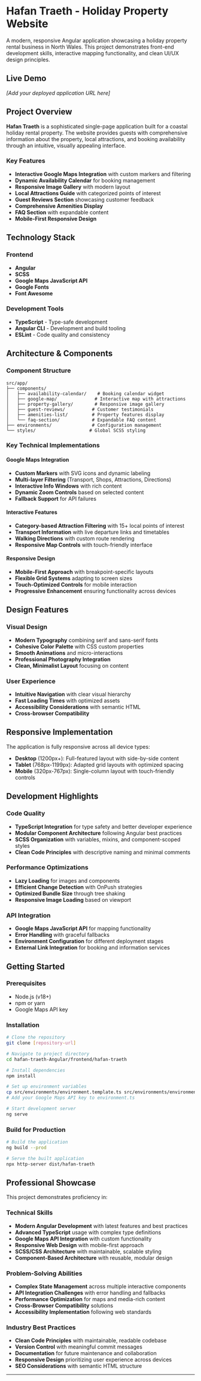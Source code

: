 # Hafan Traeth - Holiday Property Website

A modern, responsive Angular application showcasing a holiday property rental business in North Wales. This project demonstrates front-end development skills, interactive mapping functionality, and clean UI/UX design principles.

## Live Demo
*[Add your deployed application URL here]*

## Project Overview

**Hafan Traeth** is a sophisticated single-page application built for a coastal holiday rental property. The website provides guests with comprehensive information about the property, local attractions, and booking availability through an intuitive, visually appealing interface.

### Key Features

- **Interactive Google Maps Integration** with custom markers and filtering
- **Dynamic Availability Calendar** for booking management
- **Responsive Image Gallery** with modern layout
- **Local Attractions Guide** with categorized points of interest
- **Guest Reviews Section** showcasing customer feedback
- **Comprehensive Amenities Display**
- **FAQ Section** with expandable content
- **Mobile-First Responsive Design**

## Technology Stack

### Frontend
- **Angular**
- **SCSS**
- **Google Maps JavaScript API**
- **Google Fonts** 
- **Font Awesome**

### Development Tools
- **TypeScript** - Type-safe development
- **Angular CLI** - Development and build tooling
- **ESLint** - Code quality and consistency

## Architecture & Components

### Component Structure
```
src/app/
├── components/
│   ├── availability-calendar/    # Booking calendar widget
│   ├── google-map/              # Interactive map with attractions
│   ├── property-gallery/        # Responsive image gallery
│   ├── guest-reviews/          # Customer testimonials
│   ├── amenities-list/         # Property features display
│   └── faq-section/            # Expandable FAQ content
├── environments/               # Configuration management
└── styles/                    # Global SCSS styling
```

### Key Technical Implementations

#### Google Maps Integration
- **Custom Markers** with SVG icons and dynamic labeling
- **Multi-layer Filtering** (Transport, Shops, Attractions, Directions)
- **Interactive Info Windows** with rich content
- **Dynamic Zoom Controls** based on selected content
- **Fallback Support** for API failures

#### Interactive Features
- **Category-based Attraction Filtering** with 15+ local points of interest
- **Transport Information** with live departure links and timetables
- **Walking Directions** with custom route rendering
- **Responsive Map Controls** with touch-friendly interface

#### Responsive Design
- **Mobile-First Approach** with breakpoint-specific layouts
- **Flexible Grid Systems** adapting to screen sizes
- **Touch-Optimized Controls** for mobile interaction
- **Progressive Enhancement** ensuring functionality across devices

## Design Features

### Visual Design
- **Modern Typography** combining serif and sans-serif fonts
- **Cohesive Color Palette** with CSS custom properties
- **Smooth Animations** and micro-interactions
- **Professional Photography Integration**
- **Clean, Minimalist Layout** focusing on content

### User Experience
- **Intuitive Navigation** with clear visual hierarchy
- **Fast Loading Times** with optimized assets
- **Accessibility Considerations** with semantic HTML
- **Cross-browser Compatibility**

## Responsive Implementation

The application is fully responsive across all device types:

- **Desktop** (1200px+): Full-featured layout with side-by-side content
- **Tablet** (768px-1199px): Adapted grid layouts with optimized spacing
- **Mobile** (320px-767px): Single-column layout with touch-friendly controls

## Development Highlights

### Code Quality
- **TypeScript Integration** for type safety and better developer experience
- **Modular Component Architecture** following Angular best practices
- **SCSS Organization** with variables, mixins, and component-scoped styles
- **Clean Code Principles** with descriptive naming and minimal comments

### Performance Optimizations
- **Lazy Loading** for images and components
- **Efficient Change Detection** with OnPush strategies
- **Optimized Bundle Size** through tree shaking
- **Responsive Image Loading** based on viewport

### API Integration
- **Google Maps JavaScript API** for mapping functionality
- **Error Handling** with graceful fallbacks
- **Environment Configuration** for different deployment stages
- **External Link Integration** for booking and information services

## Getting Started

### Prerequisites
- Node.js (v18+)
- npm or yarn
- Google Maps API key

### Installation
```bash
# Clone the repository
git clone [repository-url]

# Navigate to project directory
cd hafan-traeth-Angular/frontend/hafan-traeth

# Install dependencies
npm install

# Set up environment variables
cp src/environments/environment.template.ts src/environments/environment.ts
# Add your Google Maps API key to environment.ts

# Start development server
ng serve
```

### Build for Production
```bash
# Build the application
ng build --prod

# Serve the built application
npx http-server dist/hafan-traeth
```

## Professional Showcase

This project demonstrates proficiency in:

### Technical Skills
- **Modern Angular Development** with latest features and best practices
- **Advanced TypeScript** usage with complex type definitions
- **Google Maps API Integration** with custom functionality
- **Responsive Web Design** with mobile-first approach
- **SCSS/CSS Architecture** with maintainable, scalable styling
- **Component-Based Architecture** with reusable, modular design

### Problem-Solving Abilities
- **Complex State Management** across multiple interactive components
- **API Integration Challenges** with error handling and fallbacks
- **Performance Optimization** for maps and media-rich content
- **Cross-Browser Compatibility** solutions
- **Accessibility Implementation** following web standards

### Industry Best Practices
- **Clean Code Principles** with maintainable, readable codebase
- **Version Control** with meaningful commit messages
- **Documentation** for future maintenance and collaboration
- **Responsive Design** prioritizing user experience across devices
- **SEO Considerations** with semantic HTML structure

---
